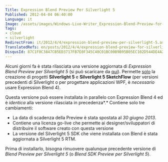 ```yaml
---
Title: Expression Blend Preview Per Silverlight 5
Published: 2012-04-04 06:40:00
Language: it
Image: /assets/images/Windows-Live-Writer_Expression-Blend-Preview-for-Silverlight_7487_silverlight_detail_3.png
Tags:
- cloud
- silverlight
RedirectFrom: it/2012/4/4/expression-blend-preview-per-silverlight-5.aspx
TranslatedRefs: en/posts/2012/4/4/expression-blend-preview-for-silverlight-5.md
DisqusId: 87C1F0C3847CB5ED3717FB7E0F345C40C01BC00B9B95B05EC102D544DE4A2696
---
```

Alcuni giorni fa è stata rilasciata una versione aggiornata di *Expression Blend Preview per Silverlight 5* (si può scaricare da <a href="http://www.microsoft.com/download/en/details.aspx?displaylang=en&id=9503" target="_blank">qui</a>). Permette <span style="text-decoration: underline;">solo</span> la creazione di progetti **Silverlight 5** e **Silverlight 5 SketchFlow** (per versioni precedenti di Silverlight o per progettare applicazioni WPF, è *necessario* usare Expression Blend 4).

Questa versione può essere installata in parallelo con Expression Blend 4 ed è *identica* alla versione rilasciata in precedenza*.* Contiene solo tre cambiamenti:

*   La data di scadenza della Preview è stata spostata al *30
giugno 2013*.
*   Contiene una licenza go-live che permette ai
designer/sviluppatori di distribuire il software creato con questa
versione
*   La versione del Silverlight 5 SDK che viene installata con
Blend è stata aggiornata a Silverlight 5 RTM.

Prima di installarlo, bisogna rimuovere qualunque precedente versione di *Blend Preview per Silverlight 5* (o *Blend SDK Preview per Silverlight 5*).